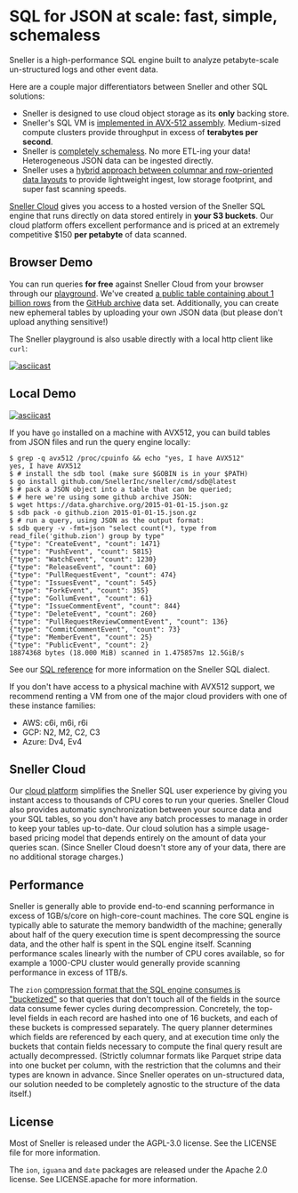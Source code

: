 # SQL for JSON at scale: fast, simple, schemaless

Sneller is a high-performance SQL engine built to analyze
petabyte-scale un-structured logs and other event data.

Here are a couple major differentiators between Sneller and other SQL solutions:

 <!-- TODO: Add link to "explaining" blog post for next topic as well -->
 - Sneller is designed to use cloud object storage as its **only** backing store.
 - Sneller's SQL VM is [implemented in AVX-512 assembly](https://sneller.io/blog/sql-vm-in-avx-512/).
   Medium-sized compute clusters provide throughput in excess of **terabytes per second**.
 - Sneller is [completely schemaless](https://sneller.io/blog/why-schemaless/).
   No more ETL-ing your data! Heterogeneous JSON data can be ingested directly.
 - Sneller uses a [hybrid approach between columnar and row-oriented data layouts](https://sneller.io/blog/zion-format/)
   to provide lightweight ingest, low storage footprint, and super fast scanning speeds.

[Sneller Cloud](https://console.sneller.io/register) gives you access to a hosted version of the Sneller SQL engine
that runs directly on data stored entirely in **your S3 buckets**.
Our cloud platform offers excellent performance and is priced at an extremely competitive \$150 **per petabyte** of data scanned.

<!-- TODO: Grafana Demo -->

## Browser Demo

You can run queries **for free** against Sneller Cloud from your browser through our [playground](https://sneller.io/playground).
We've created [a public table containing about 1 billion rows](https://sneller.io/playground) from the [GitHub archive](https://www.gharchive.org) data set.
Additionally, you can create new ephemeral tables by uploading your own JSON data (but please don't upload anything sensitive!)

The Sneller playground is also usable directly with a local http client like `curl`:

[![asciicast](https://asciinema.org/a/580308.svg)](https://asciinema.org/a/580308)

## Local Demo

[![asciicast](https://asciinema.org/a/eOjVUwlA7ZYXTGtC6PpsupR2O.svg)](https://asciinema.org/a/eOjVUwlA7ZYXTGtC6PpsupR2O)

If you have `go` installed on a machine with AVX512, you can build tables
from JSON files and run the query engine locally:

```console
$ grep -q avx512 /proc/cpuinfo && echo "yes, I have AVX512"
yes, I have AVX512
$ # install the sdb tool (make sure $GOBIN is in your $PATH)
$ go install github.com/SnellerInc/sneller/cmd/sdb@latest
$ # pack a JSON object into a table that can be queried;
$ # here we're using some github archive JSON:
$ wget https://data.gharchive.org/2015-01-01-15.json.gz
$ sdb pack -o github.zion 2015-01-01-15.json.gz
$ # run a query, using JSON as the output format:
$ sdb query -v -fmt=json "select count(*), type from read_file('github.zion') group by type"
{"type": "CreateEvent", "count": 1471}
{"type": "PushEvent", "count": 5815}
{"type": "WatchEvent", "count": 1230}
{"type": "ReleaseEvent", "count": 60}
{"type": "PullRequestEvent", "count": 474}
{"type": "IssuesEvent", "count": 545}
{"type": "ForkEvent", "count": 355}
{"type": "GollumEvent", "count": 61}
{"type": "IssueCommentEvent", "count": 844}
{"type": "DeleteEvent", "count": 260}
{"type": "PullRequestReviewCommentEvent", "count": 136}
{"type": "CommitCommentEvent", "count": 73}
{"type": "MemberEvent", "count": 25}
{"type": "PublicEvent", "count": 2}
18874368 bytes (18.000 MiB) scanned in 1.475857ms 12.5GiB/s
```

See our [SQL reference](https://sneller.io/docs/sql-reference) for more information
on the Sneller SQL dialect.

If you don't have access to a physical machine with AVX512 support,
we recommend renting a VM from one of the major cloud providers with
one of these instance families:

 - AWS: c6i, m6i, r6i
 - GCP: N2, M2, C2, C3
 - Azure: Dv4, Ev4

## Sneller Cloud

Our [cloud platform](https://console.sneller.io/register) simplifies the Sneller SQL
user experience by giving you instant access to thousands of CPU cores to run your queries.
Sneller Cloud also provides automatic synchronization between your source data and your
SQL tables, so you don't have any batch processes to manage in order to keep your tables
up-to-date. Our cloud solution has a simple usage-based pricing model that depends entirely
on the amount of data your queries scan. (Since Sneller Cloud doesn't store any of your
data, there are no additional storage charges.)

## Performance

Sneller is generally able to provide end-to-end scanning performance in excess of 1GB/s/core
on high-core-count machines. The core SQL engine is typically able to saturate the memory
bandwidth of the machine; generally about half of the query execution time is spent
decompressing the source data, and the other half is spent in the SQL engine itself.
Scanning performance scales linearly with the number of CPU cores available,
so for example a 1000-CPU cluster would generally provide scanning performance
in excess of 1TB/s.

The `zion` [compression format that the SQL engine consumes is "bucketized"](https://sneller.io/blog/zion-format/) so that
queries that don't touch all of the fields in the source data consume fewer cycles
during decompression. Concretely, the top-level fields in each record are hashed
into one of 16 buckets, and each of these buckets is compressed separately.
The query planner determines which fields are referenced by each query, and at
execution time only the buckets that contain fields necessary to compute the final
query result are actually decompressed. (Strictly columnar formats like Parquet
stripe data into one bucket per column, with the restriction that the columns
and their types are known in advance. Since Sneller operates on un-structured
data, our solution needed to be completely agnostic to the structure of the data itself.)

<!-- FIXME: add a link to a blog post about the zion format -->

## License

Most of Sneller is released under the AGPL-3.0 license. See the LICENSE file for more information.

The `ion`, `iguana` and `date` packages are released under the Apache 2.0 license.
See LICENSE.apache for more information.
